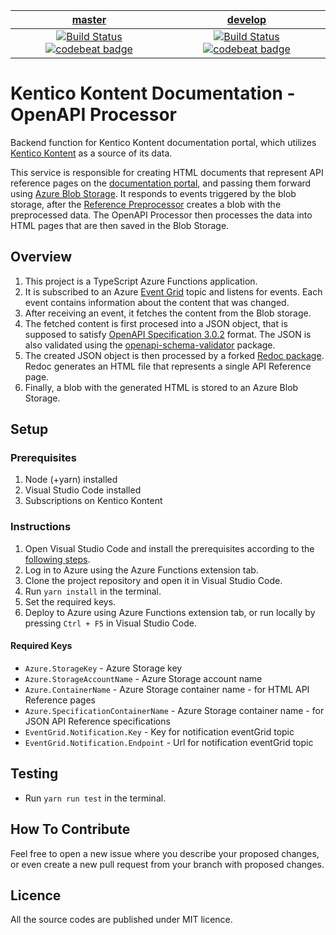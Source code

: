 | [master](https://github.com/KenticoDocs/kontent-docs-open-api-processor/tree/master) | [develop](https://github.com/KenticoDocs/kontent-docs-open-api-processor/tree/develop) |
|:---:|:---:|
| [![Build Status](https://travis-ci.com/KenticoDocs/kontent-docs-open-api-processor.svg?branch=master)](https://travis-ci.com/KenticoDocs/kontent-docs-open-api-processor/branches) [![codebeat badge](https://codebeat.co/badges/920ab1a9-ce15-41bd-aa7b-3ec575e9fd7b)](https://codebeat.co/projects/github-com-kenticodocs-kontent-docs-open-api-processor-master) | [![Build Status](https://travis-ci.com/KenticoDocs/kontent-docs-open-api-processor.svg?branch=develop)](https://travis-ci.com/KenticoDocs/kontent-docs-open-api-processor/branches) [![codebeat badge](https://codebeat.co/badges/9ac54137-9469-497d-a8dd-3a7ecea2c201)](https://codebeat.co/projects/github-com-kenticodocs-kontent-docs-open-api-processor-develop) |

# Kentico Kontent Documentation - OpenAPI Processor

Backend function for Kentico Kontent documentation portal, which utilizes [Kentico Kontent](https://kontent.ai/) as a source of its data.

This service is responsible for creating HTML documents that represent API reference pages on the [documentation portal](https://docs.kontent.ai/), and passing them forward using [Azure Blob Storage](https://azure.microsoft.com/en-us/services/storage/blobs/).
It responds to events triggered by the blob storage, after the [Reference Preprocessor](https://github.com/KenticoDocs/kontent-docs-reference-preprocessor) creates a blob with the preprocessed data. The OpenAPI Processor then processes the data into HTML pages that are then saved in the Blob Storage.

## Overview
1. This project is a TypeScript Azure Functions application.
2. It is subscribed to an Azure [Event Grid](https://azure.microsoft.com/en-us/services/event-grid/) topic and listens for events. Each event contains information about the content that was changed.
3. After receiving an event, it fetches the content from the Blob storage.
4. The fetched content is first procesed into a JSON object, that is supposed to satisfy [OpenAPI Specification 3.0.2](https://github.com/OAI/OpenAPI-Specification) format. The JSON is also validated using the [openapi-schema-validator](https://www.npmjs.com/package/openapi-schema-validator) package.
5. The created JSON object is then processed by a forked [Redoc package](https://www.npmjs.com/package/kentico-kontent-docs-redoc). Redoc generates an HTML file that represents a single API Reference page.
6. Finally, a blob with the generated HTML is stored to an Azure Blob Storage.

## Setup

### Prerequisites
1. Node (+yarn) installed
2. Visual Studio Code installed
3. Subscriptions on Kentico Kontent

### Instructions
1. Open Visual Studio Code and install the prerequisites according to the [following steps](https://code.visualstudio.com/tutorials/functions-extension/getting-started).
2. Log in to Azure using the Azure Functions extension tab.
3. Clone the project repository and open it in Visual Studio Code.
4. Run `yarn install` in the terminal.
5. Set the required keys.
6. Deploy to Azure using Azure Functions extension tab, or run locally by pressing `Ctrl + F5` in Visual Studio Code.

#### Required Keys
* `Azure.StorageKey` - Azure Storage key
* `Azure.StorageAccountName` - Azure Storage account name
* `Azure.ContainerName` - Azure Storage container name - for HTML API Reference pages
* `Azure.SpecificationContainerName` - Azure Storage container name - for JSON API Reference specifications
* `EventGrid.Notification.Key` - Key for notification eventGrid topic
* `EventGrid.Notification.Endpoint` - Url for notification eventGrid topic

## Testing
* Run `yarn run test` in the terminal.

## How To Contribute
Feel free to open a new issue where you describe your proposed changes, or even create a new pull request from your branch with proposed changes.

## Licence
All the source codes are published under MIT licence.
